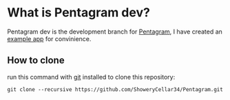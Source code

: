 # What is Pentagram dev?
Pentagram dev is the development branch for [Pentagram](https://github.com/ShoweryCellar34/Pentagram.git), I have created an [example app](https://github.com/ShoweryCellar34/Pentagram-Demo.git) for convinience.

## How to clone
run this command with [git](https://git-scm.com/) installed to clone this repository:
```
git clone --recursive https://github.com/ShoweryCellar34/Pentagram.git 
```
